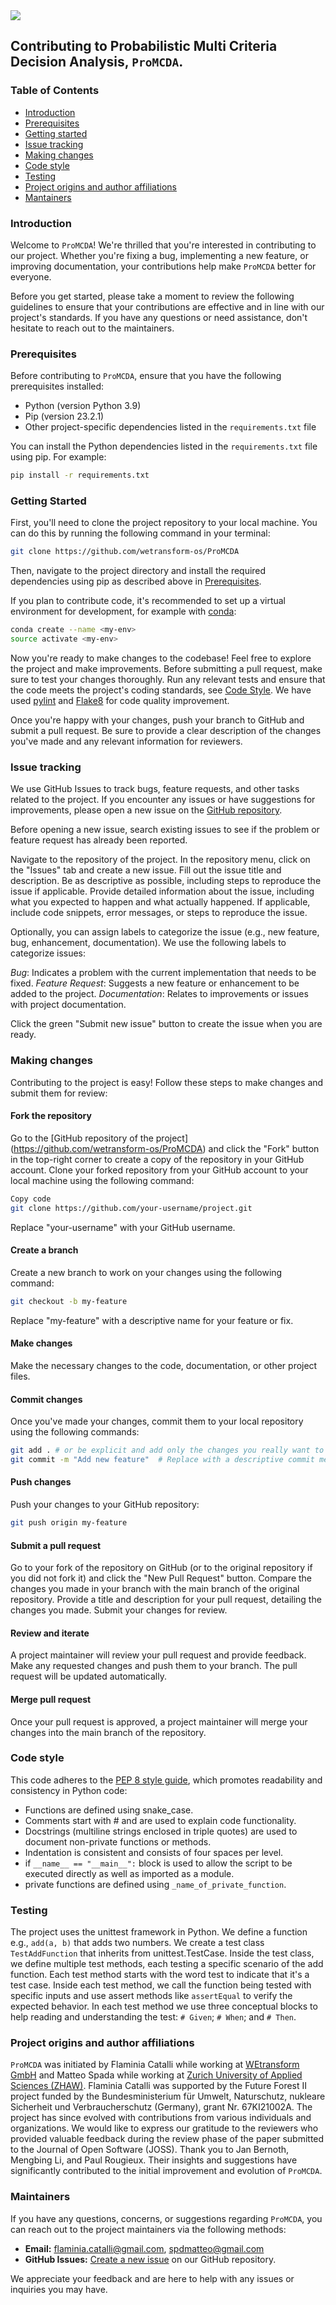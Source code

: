 <div align="left">
<img src="https://raw.githubusercontent.com/wetransform-os/ProMCDA/release/logo/ProMCDA_logo.png">
<div>

## Contributing to Probabilistic Multi Criteria Decision Analysis, ```ProMCDA```.

### Table of Contents
- [Introduction](#introduction)
- [Prerequisites](#prerequisites)
- [Getting started](#getting-started)
- [Issue tracking](#issue-tracking)
- [Making changes](#making-changes)
- [Code style](#code-style)
- [Testing](#testing)
- [Project origins and author affiliations](#affiliation)
- [Mantainers](#mantainers)

### Introduction
Welcome to ```ProMCDA```! We're thrilled that you're interested in contributing to our project. Whether you're fixing 
a bug, implementing a new feature, or improving documentation, your contributions help make ```ProMCDA``` better for 
everyone.

Before you get started, please take a moment to review the following guidelines to ensure that your contributions are 
effective and in line with our project's standards. If you have any questions or need assistance, don't hesitate to 
reach out to the maintainers.

### Prerequisites
Before contributing to ```ProMCDA```, ensure that you have the following prerequisites installed:

- Python (version Python 3.9)
- Pip (version 23.2.1)
- Other project-specific dependencies listed in the `requirements.txt` file

You can install the Python dependencies listed in the `requirements.txt` file using pip. For example:

```bash
pip install -r requirements.txt
```

### Getting Started
First, you'll need to clone the project repository to your local machine. You can do this by running the following 
command in your terminal:

```bash
git clone https://github.com/wetransform-os/ProMCDA
```

Then, navigate to the project directory and install the required dependencies using pip as described above in 
[Prerequisites](#prerequisites).

If you plan to contribute code, it's recommended to set up a virtual environment for development, for example with 
[conda](https://conda.io/projects/conda/en/latest/user-guide/tasks/manage-environments.html#activating-an-environment):

```bash
conda create --name <my-env>
source activate <my-env>
```

Now you're ready to make changes to the codebase! Feel free to explore the project and make improvements. Before 
submitting a pull request, make sure to test your changes thoroughly. Run any relevant tests and ensure that the code 
meets the project's coding standards, see [Code Style](#code-style). We have used 
[pylint](https://pypi.org/project/pylint/) and [Flake8](https://flake8.pycqa.org/en/latest/) for code quality improvement.

Once you're happy with your changes, push your branch to GitHub and submit a pull request. Be sure to provide a clear 
description of the changes you've made and any relevant information for reviewers.

### Issue tracking
We use GitHub Issues to track bugs, feature requests, and other tasks related to the project. If you encounter any 
issues or have suggestions for improvements, please open a new issue on the 
[GitHub repository](https://github.com/wetransform-os/ProMCDA).

Before opening a new issue, search existing issues to see if the problem or feature request has already been reported.

Navigate to the repository of the project. In the repository menu, click on the "Issues" tab and create a new issue.
Fill out the issue title and description. Be as descriptive as possible, including steps to reproduce the issue 
if applicable. Provide detailed information about the issue, including what you expected to happen and what actually 
happened. If applicable, include code snippets, error messages, or steps to reproduce the issue. 

Optionally, you can assign labels to categorize the issue (e.g., new feature, bug, enhancement, documentation).
We use the following labels to categorize issues:

*Bug*: Indicates a problem with the current implementation that needs to be fixed.
*Feature Request*: Suggests a new feature or enhancement to be added to the project.
*Documentation*: Relates to improvements or issues with project documentation.

Click the green "Submit new issue" button to create the issue when you are ready.

### Making changes
Contributing to the project is easy! Follow these steps to make changes and submit them for review:

#### Fork the repository
Go to the [GitHub repository of the project] (https://github.com/wetransform-os/ProMCDA) and click the "Fork" button 
in the top-right corner to create a copy of the repository in your GitHub account. Clone your forked repository from 
your GitHub account to your local machine using the following command:

```bash
Copy code
git clone https://github.com/your-username/project.git
```

Replace "your-username" with your GitHub username. 

#### Create a branch
Create a new branch to work on your changes using the following command:

```bash
git checkout -b my-feature
```

Replace "my-feature" with a descriptive name for your feature or fix.

#### Make changes
Make the necessary changes to the code, documentation, or other project files.

#### Commit changes
Once you've made your changes, commit them to your local repository using the following commands:

```bash
git add . # or be explicit and add only the changes you really want to push
git commit -m "Add new feature"  # Replace with a descriptive commit message
```

#### Push changes
Push your changes to your GitHub repository:

```bash
git push origin my-feature
```

#### Submit a pull request
Go to your fork of the repository on GitHub (or to the original repository if you did not fork it) and click the 
"New Pull Request" button. Compare the changes you made in your branch with the main branch of the original repository.
Provide a title and description for your pull request, detailing the changes you made. Submit your changes for review.

#### Review and iterate
A project maintainer will review your pull request and provide feedback. Make any requested changes and push them to 
your branch. The pull request will be updated automatically.

#### Merge pull request
Once your pull request is approved, a project maintainer will merge your changes into the main branch of the repository.

### Code style
This code adheres to the [PEP 8 style guide](https://peps.python.org/pep-0008/), which promotes readability and 
consistency in Python code:

- Functions are defined using snake_case.
- Comments start with # and are used to explain code functionality.
- Docstrings (multiline strings enclosed in triple quotes) are used to document non-private functions or methods.
- Indentation is consistent and consists of four spaces per level.
- if `__name__ == "__main__":` block is used to allow the script to be executed directly as well as imported as a module.
- private functions are defined using `_name_of_private_function`.

### Testing
The project uses the unittest framework in Python. We define a function e.g., `add(a, b)` that adds two numbers.
We create a test class `TestAddFunction` that inherits from unittest.TestCase. Inside the test class, we define 
multiple test methods, each testing a specific scenario of the add function. Each test method starts with the word test 
to indicate that it's a test case. Inside each test method, we call the function being tested with specific inputs 
and use assert methods like `assertEqual` to verify the expected behavior. In each test method we use three conceptual
blocks to help reading and understanding the test: `# Given`; `# When`; and `# Then`. 

### Project origins and author affiliations
```ProMCDA``` was initiated by Flaminia Catalli while working at [WEtransform GmbH](https://wetransform.to) and 
Matteo Spada while working at [Zurich University of Applied Sciences (ZHAW)](https://www.zhaw.ch/en/university/). 
Flaminia Catalli was supported by the Future Forest II project funded by the Bundesministerium für Umwelt, 
Naturschutz, nukleare Sicherheit und Verbraucherschutz (Germany), grant Nr. 67KI21002A.
The project has since evolved with contributions from various individuals and organizations. We would like to express 
our gratitude to the reviewers who provided valuable feedback during the review phase of the paper submitted to the 
Journal of Open Software (JOSS). Thank you to Jan Bernoth, Mengbing Li, and Paul Rougieux. Their insights and 
suggestions have significantly contributed to the initial improvement and evolution of ```ProMCDA```.

### Maintainers
If you have any questions, concerns, or suggestions regarding ```ProMCDA```, you can reach out to the project 
maintainers via the following methods:

- **Email:** flaminia.catalli@gmail.com, spdmatteo@gmail.com
- **GitHub Issues:** [Create a new issue](https://github.com/wetransform-os/ProMCDA) on our GitHub repository.

We appreciate your feedback and are here to help with any issues or inquiries you may have.
